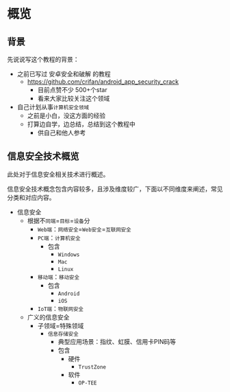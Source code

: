 # 概览

## 背景

先说说写这个教程的背景：

* 之前已写过 安卓安全和破解 的教程
    * https://github.com/crifan/android_app_security_crack
        * 目前点赞不少 500+个star
        * 看来大家比较关注这个领域
* 自己计划从事`计算机安全领域`
    * 之前是小白，没这方面的经验
    * 打算边自学，边总结，总结到这个教程中
        * 供自己和他人参考

## 信息安全技术概览

此处对于信息安全相关技术进行概述。

信息安全技术概念包含内容较多，且涉及维度较广，下面以不同维度来阐述，常见分类和对应内容。

* 信息安全
  * 根据不`同端`=`目标`=`设备`分
    * `Web端`：`网络安全`=`Web安全`=`互联网安全`
    * `PC端`：`计算机安全`
      * 包含
        * `Windows`
        * `Mac`
        * `Linux`
    * `移动端`：`移动安全`
      * 包含
        * `Android`
        * `iOS`
    * `IoT端`：`物联网安全`
  * 广义的信息安全
    * 子领域=特殊领域
      * `信息存储安全`
        * 典型应用场景：指纹、虹膜、信用卡PIN码等
        * 包含
          * 硬件
            * `TrustZone`
          * 软件
            * `OP-TEE`